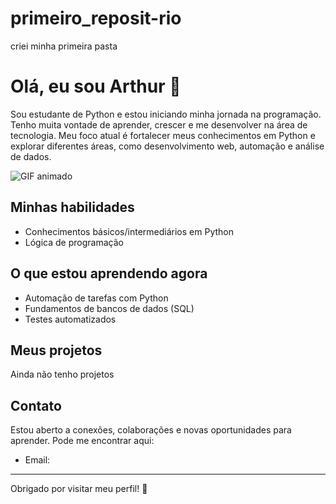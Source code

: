 # primeiro_reposit-rio
criei minha primeira pasta
# Olá, eu sou Arthur 👋                  

Sou estudante de Python e estou iniciando minha jornada na programação. Tenho muita vontade de aprender, crescer e me desenvolver na área de tecnologia. Meu foco atual é fortalecer meus conhecimentos em Python e explorar diferentes áreas, como desenvolvimento web, automação e análise de dados.


<img src="https://media2.giphy.com/media/v1.Y2lkPTc5MGI3NjExZnIxeXh6NXBzbzNsaDA4MmRvdG10NnBwbzMyNzJjNmJ1MmJraDRxZSZlcD12MV9pbnRlcm5hbF9naWZfYnlfaWQmY3Q9Zw/eCwAEs05phtK/giphy.gif" alt="GIF animado">





## Minhas habilidades

- Conhecimentos básicos/intermediários em Python
- Lógica de programação

## O que estou aprendendo agora

- Automação de tarefas com Python
- Fundamentos de bancos de dados (SQL)
- Testes automatizados

## Meus projetos

Ainda não tenho projetos



## Contato

Estou aberto a conexões, colaborações e novas oportunidades para aprender. Pode me encontrar aqui:


- Email: 

---

Obrigado por visitar meu perfil! 🚀

